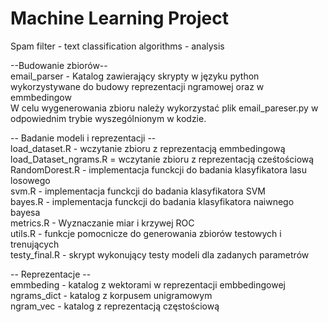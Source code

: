 # Machine Learning Project
Spam filter - text classification algorithms - analysis


--Budowanie zbiorów--<br>
email_parser  - Katalog zawierający skrypty w języku python wykorzystywane do budowy reprezentacji ngramowej oraz w emmbedingow<br>
W celu wygenerowania zbioru należy wykorzystać plik email_pareser.py w odpowiednim trybie wyszególnionym w kodzie.<br>

-- Badanie modeli i reprezentacji --<br>
load_dataset.R - wczytanie zbioru z reprezentacją emmbedingową<br>
load_Dataset_ngrams.R  = wczytanie zbioru z reprezentacją cześtościową <br>
RandomDorest.R - implementacja funckcji do badania klasyfikatora lasu losowego<br>
svm.R - implementacja funckcji do badania klasyfikatora SVM<br>
bayes.R - implementacja funckcji do badania klasyfikatora naiwnego bayesa<br>
metrics.R - Wyznaczanie miar i krzywej ROC<br>
utils.R - funkcje pomocnicze do generowania zbiorów testowych i trenujących <br>
testy_final.R - skrypt wykonujący testy modeli dla zadanych parametrów<br>

-- Reprezentacje --<br>
emmbeding - katalog z wektorami w reprezentacji embbedingowej<br>
ngrams_dict - katalog z korpusem unigramowym<br>
ngram_vec - katalog z reprezentacją częstościową <br>